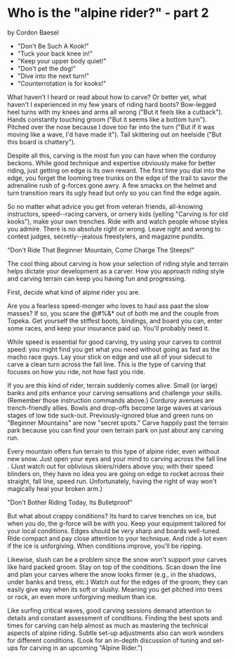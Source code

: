 # Who is the "alpine rider?" - part 2

by Cordon Baesel

- "Don't Be Such A Kook!"
- "Tuck your back knee in!"
- "Keep your upper body quiet!"
- "Don't pet the dog!"
- "Dive into the next turn!"
- "Counterrotation is for kooks!"

What haven't I heard or read about how to carve? Or better yet, what haven't I experienced in my few years of riding hard boots? Bow-legged heel turns with my knees and arms all wrong ("But it feels like a cutback"). Hands constantly touching groom ("But it seems like a bottom turn"). Pitched over the nose because I dove too far into the turn ("But if it was moving like a wave, I'd have made it"). Tail skittering out on heelside ("But this board is chattery").

Despite all this, carving is the most fun you can have when the corduroy beckons. While good technique and expertise obviously make for better riding, just getting on edge is its own reward. The first time you dial into the edge, you forget the looming tree trunks on the edge of the trail to savor the adrenaline rush of g-forces gone awry. A few smacks on the helmet and turn transition rears its ugly head but only so you can find the edge again.

So no matter what advice you get from veteran friends, all-knowing instructors, speed--racing carvers, or ornery kids (yelling "Carving is for old kooks"), make your own trenches. Ride with and watch people whose styles you admire. There is no absolute right or wrong. Leave right and wrong to contest judges, secretly--jealous freestylers, and magazine pundits.

"Don't Ride That Beginner Mountain, Come Charge The Steeps!"

The cool thing about carving is how your selection of riding style and terrain helps dictate your development as a carver. How you approach riding style and carving terrain can keep you having fun and progressing.

First, decide what kind of alpine rider you are.

Are you a fearless speed-monger who loves to haul ass past the slow masses? If so, you scare the @#%&* out of both me and the couple from Topeka. Get yourself the stiffest boots, bindings, and board you can, enter some races, and keep your insurance paid up. You'll probably need it.

While speed is essential for good carving, try using your carves to control speed: you might find you get what you need without going as fast as the macho race guys. Lay your stick on edge and use all of your sidecut to carve a clean turn across the fall line. This is the type of carving that focuses on how you ride, not how fast you ride.

If you are this kind of rider, terrain suddenly comes alive. Small (or large) banks and pits enhance your carving sensations and challenge your skills. (Remember those instruction commands above.) Corduroy avenues are trench-friendly allies. Bowls and drop-offs become large waves at various stages of low tide suck-out. Previously-ignored blue and green runs on "Beginner Mountains" are now "secret spots." Carve happily past the terrain park because you can find your own terrain park on just about any carving run.

Every mountain offers fun terrain to this type of alpine rider, even without new snow. Just open your eyes and your mind to carving across the fall line . (Just watch out for oblivious skiers/riders above you; with their speed blinders on, they have no idea you are going on edge to rocket across their straight, fall line, speed run. Unfortunately, having the right of way won't magically heal your broken arm.)

"Don't Bother Riding Today, Its Bulletproof"

But what about crappy conditions? Its hard to carve trenches on ice, but when you do, the g-force will be with you. Keep your equipment tailored for your local conditions. Edges should be very sharp and boards well-tuned. Ride compact and pay close attention to your technique. And ride a lot even if the ice is unforgiving. When conditions improve, you'll be ripping.

Likewise, slush can be a problem since the snow won't support your carves like hard packed groom. Stay on top of the conditions. Scan down the line and plan your carves where the snow looks firmer (e.g., in the shadows, under banks and tress, etc.) Watch out for the edges of the groom; they can easily give way when its soft or slushy. Meaning you get pitched into trees or rock, an even more unforgiving medium than ice.

Like surfing critical waves, good carving sessions demand attention to details and constant assessment of conditions. Finding the best spots and times for carving can help almost as much as mastering the technical aspects of alpine riding. Subtle set-up adjustments also can work wonders for different conditions. (Look for an in-depth discussion of tuning and set-ups for carving in an upcoming "Alpine Rider.")
